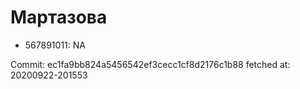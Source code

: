 # Мартазова
- 567891011: NA

Commit: ec1fa9bb824a5456542ef3cecc1cf8d2176c1b88
 fetched at: 20200922-201553
